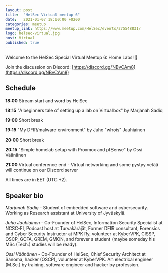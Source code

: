 ```yaml
---
layout: post
title:  "HelSec Virtual meetup 6"
date:   2021-01-07 18:00:00 +0200
categories: meetup
meetup_link: https://www.meetup.com/HelSec/events/275548831/
logo: helsec-virtual.jpg
host: Virtual
published: true
---
```


Welcome to the HelSec Special Virtual Meetup 6: Home Labs! 🤗

Join the discussion on Discord: [https://discord.gg/NBvCAm8](https://discord.gg/NBvCAm8)

## Schedule

**18:00** Stream start and word by HelSec  

**18:15** "A beginners tale of setting up a lab on Virtualbox" by Marjanah Sadiq

**19:00** Short break  

**19:15** "My DFIR/malware environment" by Juho "whois" Jauhiainen

**20:00** Short break  

**20:15** "Simple homelab setup with Proxmox and pfSense" by Ossi Väänänen

**21:00** Virtual conference end - Virtual networking and some pystyy vetää will continue on our Discord server  

All times are in EET (UTC +2).

## Speaker bio
_Marjanah Sadiq_ - Student of embedded software and cybersecurity. Working as Research assistant at University of Jyväskylä.

_Juho Jauhiainen_ - Co-Founder of HelSec, Information Security Specialist at NCSC-FI, Podcast host at Turvakäräjät, Former DFIR consultant, Forensics and Cyber Security Instructor at MPK Ry, volunteer at KyberVPK, CISSP, OSCP, GCFA, GREM, GMON, and forever a student (maybe someday his MSc (Tech.) studies will be ready).

_Ossi Väänänen_ - Co-Founder of HelSec, Chief Security Architect at Sanoma, hacker (OSCP), volunteer at KyberVPK. An electrical engineer (M.Sc.) by training, software engineer and hacker by profession.
